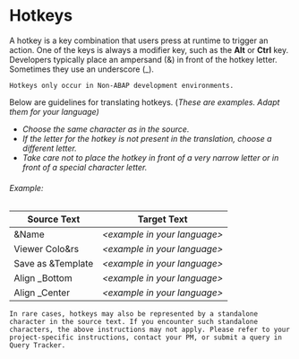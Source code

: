 # Hotkeys

A hotkey is a key combination that users press at runtime to trigger an action. One of the keys is always a modifier key, such as the **Alt** or **Ctrl** key. Developers typically place an ampersand (&) in front of the hotkey letter. Sometimes they use an underscore (_).

    Hotkeys only occur in Non-ABAP development environments.

Below are guidelines for translating hotkeys. (_These are examples. Adapt them for your language)_

* _Choose the same character as in the source._
* _If the letter for the hotkey is not present in the translation, choose a different letter._
* _Take care not to place the hotkey in front of a very narrow letter or in front of a special character letter._

###### Example:

Source Text | Target Text
----------- | -----------
&Name | _\<example in your language\>_
Viewer Colo&rs | _\<example in your language\>_
Save as &Template | _\<example in your language\>_
Align _Bottom | _\<example in your language\>_
Align _Center | _\<example in your language\>_

    In rare cases, hotkeys may also be represented by a standalone character in the source text. If you encounter such standalone characters, the above instructions may not apply. Please refer to your project-specific instructions, contact your PM, or submit a query in Query Tracker.
